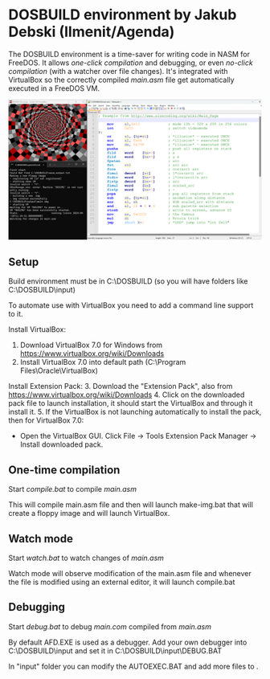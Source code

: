 # DOSBUILD environment by Jakub Debski (Ilmenit/Agenda)

The DOSBUILD environment is a time-saver for writing code in NASM for FreeDOS.
It allows *one-click compilation* and debugging, or even *no-click compilation* (with a watcher over file changes).
It's integrated with VirtualBox so the correctly compiled *main.asm* file get automatically executed in a FreeDOS VM.

![screenshot](https://raw.githubusercontent.com/ilmenit/DOSBUILD//master/dosbuild.png)

## Setup

Build environment must be in C:\DOSBUILD (so you will have folders like C:\DOSBUILD\input)

To automate use with VirtualBox you need to add a command line support to it.

Install VirtualBox:
1. Download VirtualBox 7.0 for Windows from https://www.virtualbox.org/wiki/Downloads
2. Install VirtualBox 7.0 into default path (C:\Program Files\Oracle\VirtualBox)

Install Extension Pack:
3. Download the "Extension Pack", also from https://www.virtualbox.org/wiki/Downloads 
4. Click on the downloaded pack file to launch installation, it should start the VirtualBox and through it install it.
5. If the VirtualBox is not launching automatically to install the pack, then for VirtualBox 7.0:
- Open the VirtualBox GUI. Click File -> Tools Extension Pack Manager -> Install downloaded pack.

## One-time compilation

Start *compile.bat* to compile *main.asm*

This will compile main.asm file and then will launch make-img.bat that will create a floppy image and will launch VirtualBox.

## Watch mode

Start *watch.bat* to watch changes of *main.asm*

Watch mode will observe modification of the main.asm file and whenever the file is modified using an external editor, it will launch compile.bat

## Debugging 

Start *debug.bat* to debug *main.com* compiled from *main.asm*

By default AFD.EXE is used as a debugger.
Add your own debugger into C:\DOSBUILD\input and set it in C:\DOSBUILD\input\DEBUG.BAT  

In "input" folder you can modify the AUTOEXEC.BAT and add more files to .
